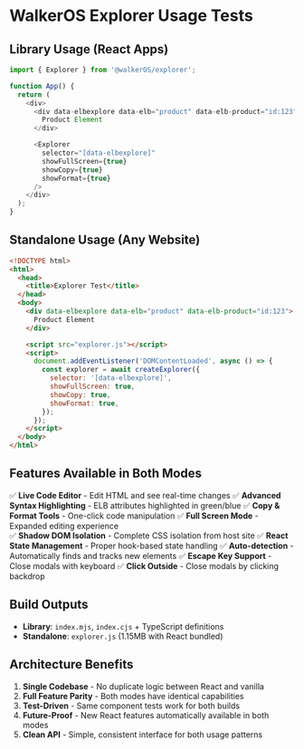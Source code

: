 # WalkerOS Explorer Usage Tests

## Library Usage (React Apps)

```typescript
import { Explorer } from '@walkerOS/explorer';

function App() {
  return (
    <div>
      <div data-elbexplore data-elb="product" data-elb-product="id:123">
        Product Element
      </div>

      <Explorer
        selector="[data-elbexplore]"
        showFullScreen={true}
        showCopy={true}
        showFormat={true}
      />
    </div>
  );
}
```

## Standalone Usage (Any Website)

```html
<!DOCTYPE html>
<html>
  <head>
    <title>Explorer Test</title>
  </head>
  <body>
    <div data-elbexplore data-elb="product" data-elb-product="id:123">
      Product Element
    </div>

    <script src="explorer.js"></script>
    <script>
      document.addEventListener('DOMContentLoaded', async () => {
        const explorer = await createExplorer({
          selector: '[data-elbexplore]',
          showFullScreen: true,
          showCopy: true,
          showFormat: true,
        });
      });
    </script>
  </body>
</html>
```

## Features Available in Both Modes

✅ **Live Code Editor** - Edit HTML and see real-time changes ✅ **Advanced
Syntax Highlighting** - ELB attributes highlighted in green/blue ✅ **Copy &
Format Tools** - One-click code manipulation ✅ **Full Screen Mode** - Expanded
editing experience  
✅ **Shadow DOM Isolation** - Complete CSS isolation from host site ✅ **React
State Management** - Proper hook-based state handling ✅ **Auto-detection** -
Automatically finds and tracks new elements ✅ **Escape Key Support** - Close
modals with keyboard ✅ **Click Outside** - Close modals by clicking backdrop

## Build Outputs

- **Library**: `index.mjs`, `index.cjs` + TypeScript definitions
- **Standalone**: `explorer.js` (1.15MB with React bundled)

## Architecture Benefits

1. **Single Codebase** - No duplicate logic between React and vanilla
2. **Full Feature Parity** - Both modes have identical capabilities
3. **Test-Driven** - Same component tests work for both builds
4. **Future-Proof** - New React features automatically available in both modes
5. **Clean API** - Simple, consistent interface for both usage patterns
